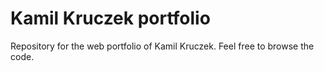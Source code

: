 # Kamil Kruczek portfolio
Repository for the web portfolio of Kamil Kruczek. Feel free to browse the code.